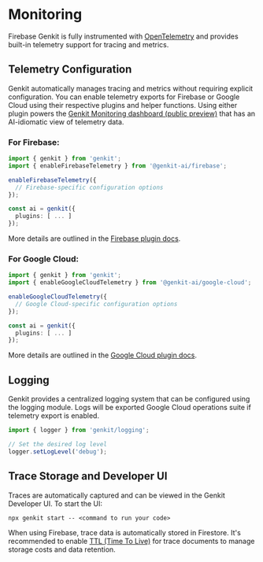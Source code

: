 # Monitoring

Firebase Genkit is fully instrumented with
[OpenTelemetry](https://opentelemetry.io/) and provides built-in telemetry support for tracing and metrics.

## Telemetry Configuration

Genkit automatically manages tracing and metrics without requiring explicit configuration. You can enable telemetry exports for Firebase or Google Cloud using their respective plugins and helper functions. Using either plugin powers the [Genkit Monitoring dashboard (public preview)](https://firebase.google.com/u/0/project/_/genai_monitoring) that has an AI-idiomatic view of telemetry data.

### For Firebase:

```ts
import { genkit } from 'genkit';
import { enableFirebaseTelemetry } from '@genkit-ai/firebase';

enableFirebaseTelemetry({
  // Firebase-specific configuration options
});

const ai = genkit({
  plugins: [ ... ]
});
```
More details are outlined in the [Firebase plugin docs](./plugins/firebase.md).

### For Google Cloud:

```ts
import { genkit } from 'genkit';
import { enableGoogleCloudTelemetry } from '@genkit-ai/google-cloud';

enableGoogleCloudTelemetry({
  // Google Cloud-specific configuration options
});

const ai = genkit({
  plugins: [ ... ]
});
```
More details are outlined in the [Google Cloud plugin docs](./plugins/google-cloud.md).

## Logging
Genkit provides a centralized logging system that can be configured using the logging module. Logs will be exported Google Cloud operations suite if telemetry export is enabled.

```ts
import { logger } from 'genkit/logging';

// Set the desired log level
logger.setLogLevel('debug');
```

## Trace Storage and Developer UI
Traces are automatically captured and can be viewed in the Genkit Developer UI. To start the UI:

```posix-terminal
npx genkit start -- <command to run your code>
```

When using Firebase, trace data is automatically stored in Firestore. It's recommended to enable [TTL (Time To Live)](https://firebase.google.com/docs/firestore/ttl) for trace documents to manage storage costs and data retention.
